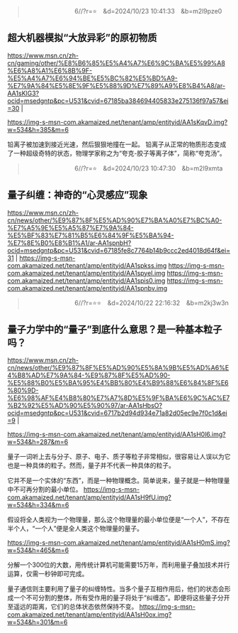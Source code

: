 
>　　　　　　　　6//?r=⭐　&d=2024/10/23 10:41:33　&b=m2l9pze0
## 超大机器模拟“大放异彩”的原初物质
https://www.msn.cn/zh-cn/gaming/other/%E8%B6%85%E5%A4%A7%E6%9C%BA%E5%99%A8%E6%A8%A1%E6%8B%9F-%E5%A4%A7%E6%94%BE%E5%BC%82%E5%BD%A9-%E7%9A%84%E5%8E%9F%E5%88%9D%E7%89%A9%E8%B4%A8/ar-AA1sKlG3?ocid=msedgntp&pc=U531&cvid=67185ba384694405833e275136f97a57&ei=30
|

https://img-s-msn-com.akamaized.net/tenant/amp/entityid/AA1sKqvD.img?w=534&h=385&m=6

铅离子被加速到接近光速，然后狠狠地撞在一起。
铅离子从正常的物质形态变成了一种超级奇特的状态，物理学家称之为“夸克-胶子等离子体”，简称“夸克汤”。

>　　　　　　　　6//?r=⭐　&d=2024/10/23 10:47:30　&b=m2l9xmta
## 量子纠缠：神奇的“心灵感应”现象
https://www.msn.cn/zh-cn/news/other/%E9%87%8F%E5%AD%90%E7%BA%A0%E7%BC%A0-%E7%A5%9E%E5%A5%87%E7%9A%84-%E5%BF%83%E7%81%B5%E6%84%9F%E5%BA%94-%E7%8E%B0%E8%B1%A1/ar-AA1spnbH?ocid=msedgntp&pc=U531&cvid=67185fe8c7764b14b9ccc2ed4018d64f&ei=31
|
https://img-s-msn-com.akamaized.net/tenant/amp/entityid/AA1spkss.img
https://img-s-msn-com.akamaized.net/tenant/amp/entityid/AA1spyeI.img
https://img-s-msn-com.akamaized.net/tenant/amp/entityid/AA1spis0.img
https://img-s-msn-com.akamaized.net/tenant/amp/entityid/AA1spnbv.img

>　　　　　　　　6//?r=⭐⭐　&d=2024/10/22 22:16:32　&b=m2kj3w3n
## 量子力学中的“量子”到底什么意思？是一种基本粒子吗？
https://www.msn.cn/zh-cn/news/other/%E9%87%8F%E5%AD%90%E5%8A%9B%E5%AD%A6%E4%B8%AD%E7%9A%84-%E9%87%8F%E5%AD%90-%E5%88%B0%E5%BA%95%E4%BB%80%E4%B9%88%E6%84%8F%E6%80%9D-%E6%98%AF%E4%B8%80%E7%A7%8D%E5%9F%BA%E6%9C%AC%E7%B2%92%E5%AD%90%E5%90%97/ar-AA1sHbsO?ocid=msedgntp&pc=U531&cvid=6717b2d94d934e71a82d05ec9e7f0c1d&ei=9
|

https://img-s-msn-com.akamaized.net/tenant/amp/entityid/AA1sH0l6.img?w=534&h=287&m=6

量子一词听上去与分子、原子、电子、质子等粒子非常相似，很容易让人误以为它也是一种具体的粒子。然而，量子并不代表一种具体的粒子。

它并不是一个实体的“东西”，而是一种物理概念。简单说来，量子就是一种物理量中不可再分割的最小单位。
https://img-s-msn-com.akamaized.net/tenant/amp/entityid/AA1sH9fU.img?w=534&h=334&m=6

假设将全人类视为一个物理量，那么这个物理量的最小单位便是“一个人”，不存在半个人，“一个人”便是全人类这个物理量的量子。

https://img-s-msn-com.akamaized.net/tenant/amp/entityid/AA1sH0mS.img?w=534&h=465&m=6

分解一个300位的大数，用传统计算机可能需要15万年，而利用量子叠加技术并行运算，仅需一秒钟即可完成。

量子通信则主要利用了量子的纠缠特性。当多个量子互相作用后，他们的状态会形成一个不可分割的整体，所有受作用的量子将处于“纠缠态”。即便将这些量子分开至遥远的距离，它们的总体状态依然保持不变。
https://img-s-msn-com.akamaized.net/tenant/amp/entityid/AA1sH0ox.img?w=534&h=301&m=6
